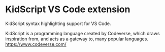 # KidScript VS Code extension

KidScript syntax highlighting support for VS Code.

KidScript is a programming language created by Codeverse,
which draws inspiration from, and acts as a gateway to,
many popular languages. https://www.codeverse.com/
